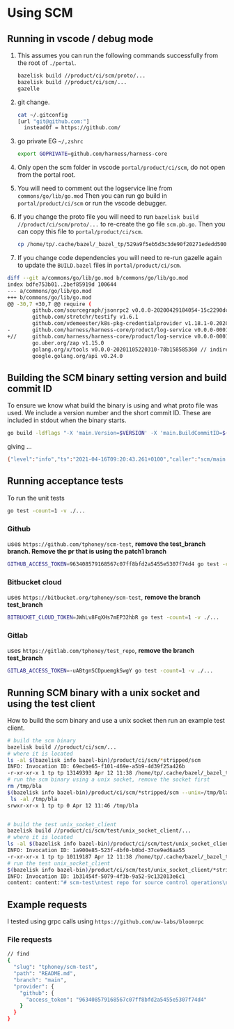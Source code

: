 # Using SCM

## Running in vscode / debug mode

1. This assumes you can run the following commands successfully from the root of `./portal`.

    ```BASH
    bazelisk build //product/ci/scm/proto/...
    bazelisk build //product/ci/scm/...
    gazelle
    ```

2. git change.

    ```BASH
    cat ~/.gitconfig
    [url "git@github.com:"]
      insteadOf = https://github.com/
    ```

3. go private EG `~/,zshrc`

    ```BASH
    export GOPRIVATE=github.com/harness/harness-core
    ```

4. Only open the scm folder in vscode `portal/product/ci/scm`, do not open from the portal root.
5. You will need to comment out the logservice line from `commons/go/lib/go.mod` Then you can run go build in `portal/product/ci/scm` or run the vscode debugger.
6. If you change the proto file you will need to run `bazelisk build //product/ci/scm/proto/...` to re-create the go file `scm.pb.go`. Then you can copy this file to `portal/product/ci/scm`.

    ```BASH
    cp /home/tp/.cache/bazel/_bazel_tp/529a9f5eb5d3c3de90f20271ededd500/execroot/harness_monorepo/bazel-out/k8-fastbuild/bin/product/ci/scm/proto/linux_amd64_stripped/ciscmpb_go_proto%/github.com/harness/harness-core/product/ci/scm/proto/scm.pb.go ~/workspace/portal/product/ci/scm/proto
    ```

7. If you change code dependencies you will need to re-run gazelle again to update the `BUILD.bazel` files in `portal/product/ci/scm`.

```BASH
diff --git a/commons/go/lib/go.mod b/commons/go/lib/go.mod
index bdfe753b01..2bef85919d 100644
--- a/commons/go/lib/go.mod
+++ b/commons/go/lib/go.mod
@@ -30,7 +30,7 @@ require (
        github.com/sourcegraph/jsonrpc2 v0.0.0-20200429184054-15c2290dcb37 // indirect
        github.com/stretchr/testify v1.6.1
        github.com/vdemeester/k8s-pkg-credentialprovider v1.18.1-0.20201019120933-f1d16962a4db
-       github.com/harness/harness-core/product/log-service v0.0.0-00010101000000-000000000000
+//     github.com/harness/harness-core/product/log-service v0.0.0-00010101000000-000000000000
        go.uber.org/zap v1.15.0
        golang.org/x/tools v0.0.0-20201105220310-78b158585360 // indirect
        google.golang.org/api v0.24.0
```

## Building the SCM binary setting version and build commit ID

To ensure we know what build the binary is using and what proto file was used. We include a version number and the short commit ID. These are included in stdout when the binary starts.

```BASH
go build -ldflags "-X 'main.Version=$VERSION' -X 'main.BuildCommitID=$(git rev-parse --short HEAD)'"
```

giving ...

```BASH
{"level":"info","ts":"2021-04-16T09:20:43.261+0100","caller":"scm/main.go:53","msg":"Starting CI GRPC scm server","application_name":"CI-scm","deployable":"ci-scm","deployment":"","environment":"dev","version":"1.1.0","buildCommitID":"1f51565c5a","port":8091,"unixSocket":""}
```

## Running acceptance tests

To run the unit tests

```BASH
go test -count=1 -v ./...
```

### Github

uses `https://github.com/tphoney/scm-test`, **remove the test_branch branch. Remove the pr that is using the patch1 branch**

```BASH
GITHUB_ACCESS_TOKEN=963408579168567c07ff8bfd2a5455e5307f74d4 go test -count=1 -v ./...
```

### Bitbucket cloud

uses `https://bitbucket.org/tphoney/scm-test`, **remove the branch test_branch**

```BASH
BITBUCKET_CLOUD_TOKEN=JWhLv8FqXHs7mEP32hbR go test -count=1 -v ./...
```

### Gitlab

uses `https://gitlab.com/tphoney/test_repo`, **remove the branch test_branch**

```BASH
GITLAB_ACCESS_TOKEN=-uABtgnSCDpuemgkSwgY go test -count=1 -v ./...
```

## Running SCM binary with a unix socket and using the test client

How to build the scm binary and use a unix socket then run an example test client.

```BASH
# build the scm binary
bazelisk build //product/ci/scm/...
# where it is located
ls -al $(bazelisk info bazel-bin)/product/ci/scm/*stripped/scm
INFO: Invocation ID: 69ecbe65-f101-469e-a5b9-4d39f25a426b
-r-xr-xr-x 1 tp tp 13149393 Apr 12 11:38 /home/tp/.cache/bazel/_bazel_tp/529a9f5eb5d3c3de90f20271ededd500/execroot/harness_monorepo/bazel-out/k8-fastbuild/bin/product/ci/scm/linux_amd64_stripped/scm
# run the scm binary using a unix socket, remove the socket first
rm /tmp/bla
$(bazelisk info bazel-bin)/product/ci/scm/*stripped/scm --unix=/tmp/bla
 ls -al /tmp/bla
srwxr-xr-x 1 tp tp 0 Apr 12 11:46 /tmp/bla


# build the test unix_socket_client
bazelisk build //product/ci/scm/test/unix_socket_client/...
# where it is located
ls -al $(bazelisk info bazel-bin)/product/ci/scm/test/unix_socket_client/*stripped/unix_socket_client
INFO: Invocation ID: 1a900e85-523f-4bf0-b0bd-37ce9ed6aa55
-r-xr-xr-x 1 tp tp 10119187 Apr 12 11:38 /home/tp/.cache/bazel/_bazel_tp/529a9f5eb5d3c3de90f20271ededd500/execroot/harness_monorepo/bazel-out/k8-fastbuild/bin/product/ci/scm/test/unix_socket_client/linux_amd64_stripped/unix_socket_client
# run the test unix_socket_client
$(bazelisk info bazel-bin)/product/ci/scm/test/unix_socket_client/*stripped/unix_socket_client
INFO: Invocation ID: 1b31454f-5079-4f3b-9a52-9c132013e6c1
content: content:"# scm-test\ntest repo for source control operations\n" path:"README.md" blob_id:"81e158a64f10351f15a17e9c3888f06101855eca" %
```

## Example requests

I tested using grpc calls using `https://github.com/uw-labs/bloomrpc`

### File requests

```BASH
// find
{
  "slug": "tphoney/scm-test",
  "path": "README.md",
  "branch": "main",
  "provider": {
    "github": {
      "access_token": "963408579168567c07ff8bfd2a5455e5307f74d4"
    }
  }
}
```
